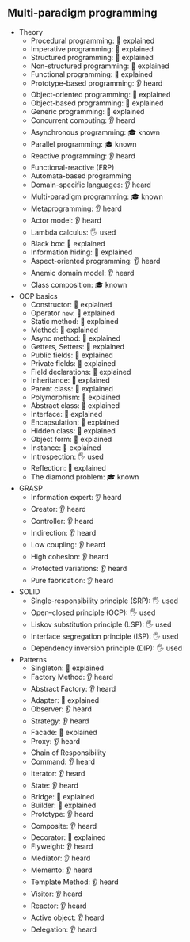 ## Multi-paradigm programming

- Theory
  - Procedural programming: 🙋 explained
  - Imperative programming: 🙋 explained
  - Structured programming: 🙋 explained
  - Non-structured programming: 🙋 explained
  - Functional programming: 🙋 explained
  - Prototype-based programming: 👂 heard
  - Object-oriented programming: 🙋 explained
  - Object-based programming: 🙋 explained
  - Generic programming: 🙋 explained
  - Concurrent computing: 👂 heard
  - Asynchronous programming: 🎓 known
  - Parallel programming: 🎓 known
  - Reactive programming: 👂 heard
  - Functional-reactive (FRP)
  - Automata-based programming
  - Domain-specific languages: 👂 heard
  - Multi-paradigm programming: 🎓 known
  - Metaprogramming: 👂 heard
  - Actor model: 👂 heard
  - Lambda calculus: 🖐️ used
  - Black box: 🙋 explained
  - Information hiding: 🙋 explained
  - Aspect-oriented programming: 👂 heard
  - Anemic domain model: 👂 heard
  - Class composition: 🎓 known
- OOP basics
  - Constructor: 🙋 explained
  - Operator `new`: 🙋 explained
  - Static method: 🙋 explained
  - Method: 🙋 explained
  - Async method: 🙋 explained
  - Getters, Setters: 🙋 explained
  - Public fields: 🙋 explained
  - Private fields: 🙋 explained
  - Field declarations: 🙋 explained
  - Inheritance: 🙋 explained
  - Parent class: 🙋 explained
  - Polymorphism: 🙋 explained
  - Abstract class: 🙋 explained
  - Interface: 🙋 explained
  - Encapsulation: 🙋 explained
  - Hidden class: 🙋 explained
  - Object form: 🙋 explained
  - Instance: 🙋 explained
  - Introspection: 🖐️ used
  - Reflection: 🙋 explained
  - The diamond problem: 🎓 known
- GRASP
  - Information expert: 👂 heard
  - Creator: 👂 heard
  - Controller: 👂 heard
  - Indirection: 👂 heard
  - Low coupling: 👂 heard
  - High cohesion: 👂 heard
  - Protected variations: 👂 heard
  - Pure fabrication: 👂 heard
- SOLID
  - Single-responsibility principle (SRP): 🖐️ used
  - Open–closed principle (OCP): 🖐️ used
  - Liskov substitution principle (LSP): 🖐️ used
  - Interface segregation principle (ISP): 🖐️ used
  - Dependency inversion principle (DIP): 🖐️ used
- Patterns
  - Singleton: 🙋 explained
  - Factory Method: 👂 heard
  - Abstract Factory: 👂 heard
  - Adapter: 🙋 explained
  - Observer: 👂 heard
  - Strategy: 👂 heard
  - Facade: 🙋 explained
  - Proxy: 👂 heard
  - Chain of Responsibility
  - Command: 👂 heard
  - Iterator: 👂 heard
  - State: 👂 heard
  - Bridge: 🙋 explained
  - Builder: 🙋 explained
  - Prototype: 👂 heard
  - Composite: 👂 heard
  - Decorator: 🙋 explained
  - Flyweight: 👂 heard
  - Mediator: 👂 heard
  - Memento: 👂 heard
  - Template Method: 👂 heard
  - Visitor: 👂 heard
  - Reactor: 👂 heard
  - Active object: 👂 heard
  - Delegation: 👂 heard